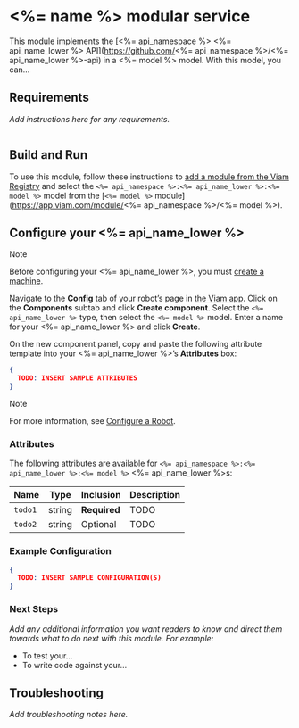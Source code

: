 # <%= name %> modular service

This module implements the [<%= api_namespace %> <%= api_name_lower %> API](https://github.com/<%= api_namespace %>/<%= api_name_lower %>-api) in a <%= model %> model.
With this model, you can...

## Requirements

_Add instructions here for any requirements._

``` bash
```

## Build and Run

To use this module, follow these instructions to [add a module from the Viam Registry](https://docs.viam.com/registry/configure/#add-a-modular-resource-from-the-viam-registry) and select the `<%= api_namespace %>:<%= api_name_lower %>:<%= model %>` model from the [`<%= model %>` module](https://app.viam.com/module/<%= api_namespace %>/<%= model %>).

## Configure your <%= api_name_lower %>

> [!NOTE]  
> Before configuring your <%= api_name_lower %>, you must [create a machine](https://docs.viam.com/manage/fleet/machines/#add-a-new-machine).

Navigate to the **Config** tab of your robot’s page in [the Viam app](https://app.viam.com/).
Click on the **Components** subtab and click **Create component**.
Select the `<%= api_name_lower %>` type, then select the `<%= model %>` model. 
Enter a name for your <%= api_name_lower %> and click **Create**.

On the new component panel, copy and paste the following attribute template into your <%= api_name_lower %>’s **Attributes** box:

```json
{
  TODO: INSERT SAMPLE ATTRIBUTES
}
```

> [!NOTE]  
> For more information, see [Configure a Robot](https://docs.viam.com/manage/configuration/).

### Attributes

The following attributes are available for `<%= api_namespace %>:<%= api_name_lower %>:<%= model %>` <%= api_name_lower %>s:

| Name | Type | Inclusion | Description |
| ---- | ---- | --------- | ----------- |
| `todo1` | string | **Required** |  TODO |
| `todo2` | string | Optional |  TODO |

### Example Configuration

```json
{
  TODO: INSERT SAMPLE CONFIGURATION(S)
}
```

### Next Steps

_Add any additional information you want readers to know and direct them towards what to do next with this module._
_For example:_ 

- To test your...
- To write code against your...

## Troubleshooting

_Add troubleshooting notes here._
